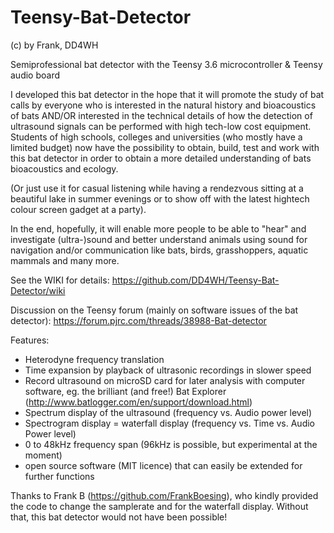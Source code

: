 # Teensy-Bat-Detector
(c) by Frank, DD4WH

Semiprofessional bat detector with the Teensy 3.6 microcontroller &amp; Teensy audio board

I developed this bat detector in the hope that it will promote the study of bat calls by everyone who is interested in the natural history and bioacoustics of bats AND/OR interested in the technical details of how the detection of ultrasound signals can be performed with high tech-low cost equipment. Students of high schools, colleges and universities (who mostly have a limited budget) now have the possibility to obtain, build, test and work with this bat detector in order to obtain a more detailed understanding of bats bioacoustics and ecology. 

(Or just use it for casual listening while having a rendezvous sitting at a beautiful lake in summer evenings or to show off with the latest hightech colour screen gadget at a party). 

In the end, hopefully, it will enable more people to be able to "hear" and investigate (ultra-)sound and better understand animals using sound for navigation and/or communication like bats, birds, grasshoppers, aquatic mammals and many more.

See the WIKI for details:
https://github.com/DD4WH/Teensy-Bat-Detector/wiki

Discussion on the Teensy forum (mainly on software issues of the bat detector):
https://forum.pjrc.com/threads/38988-Bat-detector

Features:
-	Heterodyne frequency translation
-	Time expansion by playback of ultrasonic recordings in slower speed
-	Record ultrasound on microSD card for later analysis with computer software, eg. the brilliant (and free!) Bat Explorer (http://www.batlogger.com/en/support/download.html)
-	Spectrum display of the ultrasound (frequency vs. Audio power level)
-	Spectrogram display = waterfall display (frequency vs. Time vs. Audio Power level)
-	0 to 48kHz frequency span (96kHz is possible, but experimental at the moment)
- open source software (MIT licence) that can easily be extended for further functions

Thanks to Frank B (https://github.com/FrankBoesing), who kindly provided the code to change the samplerate and for the waterfall display. Without that, this bat detector would not have been possible!

